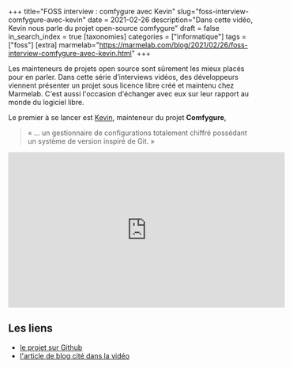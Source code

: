 +++
title="FOSS interview : comfygure avec Kevin"
slug="foss-interview-comfygure-avec-kevin"
date = 2021-02-26
description="Dans cette vidéo, Kevin nous parle du projet open-source comfygure"
draft = false
in_search_index = true
[taxonomies]
categories = ["informatique"]
tags = ["foss"]
[extra]
marmelab="https://marmelab.com/blog/2021/02/26/foss-interview-comfygure-avec-kevin.html"
+++

Les mainteneurs de projets open source sont sûrement les mieux placés pour en parler. Dans cette série d’interviews vidéos, des développeurs viennent présenter un projet sous licence libre créé et maintenu chez Marmelab. C'est aussi l'occasion d'échanger avec eux sur leur rapport au monde du logiciel libre.

Le premier à se lancer est [Kevin](https://twitter.com/kmaschta), mainteneur du projet **Comfygure**,

> « … un gestionnaire de configurations totalement chiffré possédant un système de version inspiré de Git. »

<iframe width="560" height="315" src="https://www.youtube-nocookie.com/embed/8RGzxFefEJg" title="YouTube video player" frameborder="0" allow="accelerometer; autoplay; clipboard-write; encrypted-media; gyroscope; picture-in-picture" allowfullscreen></iframe>

## Les liens

- [le projet sur Github](https://github.com/marmelab/comfygure)
- [l'article de blog cité dans la vidéo](https://marmelab.com/blog/2019/05/28/releasing-comfygure-1-0.html)
